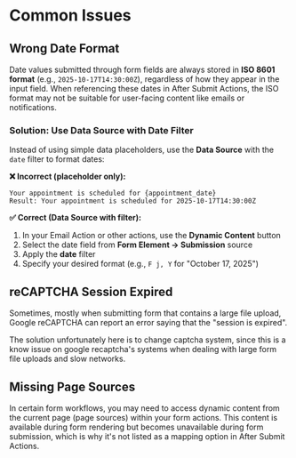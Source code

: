 # Common Issues

## Wrong Date Format

Date values submitted through form fields are always stored in **ISO 8601 format** (e.g., `2025-10-17T14:30:00Z`), regardless of how they appear in the input field. When referencing these dates in After Submit Actions, the ISO format may not be suitable for user-facing content like emails or notifications.

### Solution: Use Data Source with Date Filter

Instead of using simple data placeholders, use the **Data Source** with the `date` filter to format dates:

**❌ Incorrect (placeholder only):**

```text
Your appointment is scheduled for {appointment_date}
Result: Your appointment is scheduled for 2025-10-17T14:30:00Z
```

**✅ Correct (Data Source with filter):**

1. In your Email Action or other actions, use the **Dynamic Content** button
2. Select the date field from **Form Element → Submission** source
3. Apply the **date** filter
4. Specify your desired format (e.g., `F j, Y` for "October 17, 2025")

## reCAPTCHA Session Expired

Sometimes, mostly when submitting form that contains a large file upload, Google reCAPTCHA can report an error saying that the "session is expired".

The solution unfortunately here is to change captcha system, since this is a know issue on google recaptcha's systems when dealing with large form file uploads and slow networks.

## Missing Page Sources

In certain form workflows, you may need to access dynamic content from the current page (page sources) within your form actions. This content is available during form rendering but becomes unavailable during form submission, which is why it's not listed as a mapping option in After Submit Actions.
